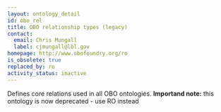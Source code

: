 ```yaml
---
layout: ontology_detail
id: obo_rel
title: OBO relationship types (legacy)
contact:
  email: Chris Mungall
  label: cjmungall@lbl.gov
homepage: http://www.obofoundry.org/ro
is_obsolete: true
replaced_by: ro
activity_status: inactive
---
```


Defines core relations used in all OBO ontologies. <b>Importand note:</b> this ontology is now deprecated - use RO instead
